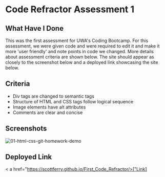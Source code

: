 # Code Refractor Assessment 1

## What Have I Done
This was the first assessment for UWA's Coding Bootcamp. For this assessment, we were 
given code and were required to edit it and make it more 'user friendly' and note
points in code we changed. More details about assessment criteria are shown below. The site should appear as closely to the screenshot below and
a deployed link showcasing the site below. 

## Criteria 
<ul>
  <li> Div tags are changed to semantic tags </li>
  <li> Structure of HTML and CSS tags follow logical sequence</li>
  <li> Image elements have alt attributes</li>
  <li> Comments are clear and concise</li>
</ul>

## Screenshots

![01-html-css-git-homework-demo](https://user-images.githubusercontent.com/73803101/98928126-63de0380-2514-11eb-9297-10a4e392e2d0.png)

## Deployed Link
< a href="https://scottferry.github.io/First_Code_Refractor/>["Link]</href>
